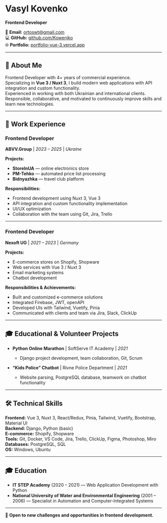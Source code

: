 # Vasyl Kovenko

**Frontend Developer**

📧 **Email:** [ortoswt@gmail.com](mailto:ortoswt@gmail.com)  
💻 **GitHub:** [github.com/Kowenjko](https://github.com/Kowenjko)  
🌐 **Portfolio:** [portfolio-vue-3.vercel.app](https://portfolio-vue-3.vercel.app)

---

## 👤 About Me

Frontend Developer with 4+ years of commercial experience.  
Specializing in **Vue 3 / Nuxt 3**, I build modern web applications with API integration and custom functionality.  
Experienced in working with both Ukrainian and international clients.  
Responsible, collaborative, and motivated to continuously improve skills and learn new technologies.

---

## 💼 Work Experience

### Frontend Developer

**ABVV.Group** | _2023 – 2025_ | _Ukraine_

**Projects:**

- **StoreInUA** — online electronics store
- **PM-Tehko** — automated price list processing
- **Bidnyazhka** — travel club platform

**Responsibilities:**

- Frontend development using Nuxt 3, Vue 3
- API integration and custom functionality implementation
- UI/UX optimization
- Collaboration with the team using Git, Jira, Trello

---

### Frontend Developer

**Nexoft UG** | _2021 – 2023_ | _Germany_

**Projects:**

- E-commerce stores on Shopify, Shopware
- Web services with Vue 3 / Nuxt 3
- Email marketing systems
- Chatbot development

**Responsibilities & Achievements:**

- Built and customized e-commerce solutions
- Integrated Firebase, JWT, openAPI
- Developed UIs with Tailwind, Vuetify, Pinia
- Communicated with clients and team via Jira, Slack, ClickUp

---

## 🎓 Educational & Volunteer Projects

- **Python Online Marathon** | SoftServe IT Academy | _2021_
  - Django project development, team collaboration, Git, Scrum

- **“Kids Police” Chatbot** | Rivne Police Department | _2021_
  - Website parsing, PostgreSQL database, teamwork on chatbot functionality

---

## 🛠 Technical Skills

**Frontend:** Vue 3, Nuxt 3, React/Redux, Pinia, Tailwind, Vuetify, Bootstrap, Material UI  
**Backend:** Django, Python (basic)  
**E-commerce:** Shopify, Shopware  
**Tools:** Git, Docker, VS Code, Jira, Trello, ClickUp, Figma, Photoshop, Miro  
**Databases:** PostgreSQL, SQL  
**OS:** Windows, Ubuntu

---

## 🎓 Education

- **IT STEP Academy** (2020 – 2021) — Web Application Development with Python
- **National University of Water and Environmental Engineering** (2001 – 2006) — Specialist in Automation and Computer-Integrated Systems

---

📌 **Open to new challenges and opportunities in frontend development.**
